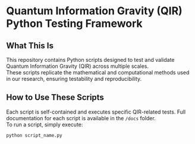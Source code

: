 # Quantum Information Gravity (QIR) Python Testing Framework

## **What This Is**
This repository contains Python scripts designed to test and validate Quantum Information Gravity (QIR) across multiple scales.  
These scripts replicate the mathematical and computational methods used in our research, ensuring testability and reproducibility.  

## **How to Use These Scripts**
Each script is self-contained and executes specific QIR-related tests. Full documentation for each script is available in the `/docs` folder.  
To run a script, simply execute:  
```sh
python script_name.py
